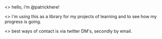 <> hello, i’m @patrickhere!

<> i'm using this as a library for my projects of learning and to see how my progress is going. 

<> best ways of contact is via twitter DM's, secondly by email. 
<!---
patrickhere/patrickhere is a ✨ special ✨ repository because its `README.md` (this file) appears on your GitHub profile.
You can click the Preview link to take a look at your changes.
--->
